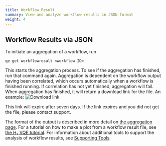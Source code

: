 ```yaml
---
title: Workflow Result
summary: View and analyze workflow results in JSON format
weight: 4
---
```


## Workflow Results via JSON

To initiate an aggregation of a workflow, run

`qe get workflowresult <workflow ID>`

This starts the aggregation process. To see if the aggregation has finished, run that command again. Aggregation is dependent on the workflow output having been correlated, which occurs automatically when a workflow is finished running. If correlation has not yet finished, aggregation will fail. When aggregation has finished, it will return a download link for the file. An example:
![Download link](../../img/downloadlink2.png)

This link will expire after seven days. If the link expires and you did not get the file, please contact support.

The format of the output is described in more detail on [the aggregation page](../../data-management/aggregation/). For a tutorial on how to make a plot from a workflow result file, see [the H₂ VQE tutorial](../../tutorials/simulate-h2-with-vqe/).
For information about additional tools to support the analysis of workflow results, see  [Supporting Tools](../../other-resources/supporting-tools).